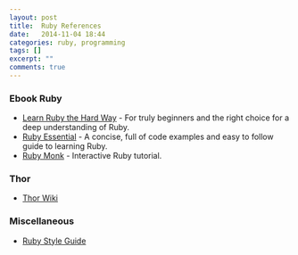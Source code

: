 ```yaml
---
layout: post
title:  Ruby References
date:   2014-11-04 18:44
categories: ruby, programming
tags: []
excerpt: ""
comments: true
---
```


### Ebook Ruby
* [Learn Ruby the Hard Way](http://learnrubythehardway.org/book/index.html) - For truly beginners and the right choice for a deep understanding of Ruby.
* [Ruby Essential](http://www.techotopia.com/index.php/Ruby_Essentials) - A concise, full of code examples and easy to follow guide to learning Ruby.
* [Ruby Monk](https://rubymonk.com/) - Interactive Ruby tutorial.

### Thor
* [Thor Wiki](https://github.com/erikhuda/thor/wiki)

### Miscellaneous
* [Ruby Style Guide](https://github.com/bbatsov/ruby-style-guide)